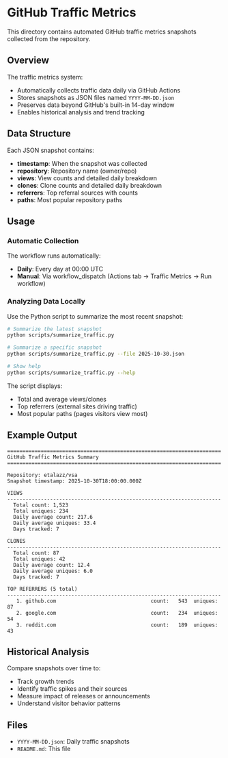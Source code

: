 # GitHub Traffic Metrics

This directory contains automated GitHub traffic metrics snapshots collected from the repository.

## Overview

The traffic metrics system:
- Automatically collects traffic data daily via GitHub Actions
- Stores snapshots as JSON files named `YYYY-MM-DD.json`
- Preserves data beyond GitHub's built-in 14-day window
- Enables historical analysis and trend tracking

## Data Structure

Each JSON snapshot contains:
- **timestamp**: When the snapshot was collected
- **repository**: Repository name (owner/repo)
- **views**: View counts and detailed daily breakdown
- **clones**: Clone counts and detailed daily breakdown
- **referrers**: Top referral sources with counts
- **paths**: Most popular repository paths

## Usage

### Automatic Collection

The workflow runs automatically:
- **Daily**: Every day at 00:00 UTC
- **Manual**: Via workflow_dispatch (Actions tab → Traffic Metrics → Run workflow)

### Analyzing Data Locally

Use the Python script to summarize the most recent snapshot:

```bash
# Summarize the latest snapshot
python scripts/summarize_traffic.py

# Summarize a specific snapshot
python scripts/summarize_traffic.py --file 2025-10-30.json

# Show help
python scripts/summarize_traffic.py --help
```

The script displays:
- Total and average views/clones
- Top referrers (external sites driving traffic)
- Most popular paths (pages visitors view most)

## Example Output

```
======================================================================
GitHub Traffic Metrics Summary
======================================================================

Repository: etalazz/vsa
Snapshot timestamp: 2025-10-30T18:00:00.000Z

VIEWS
----------------------------------------------------------------------
  Total count: 1,523
  Total uniques: 234
  Daily average count: 217.6
  Daily average uniques: 33.4
  Days tracked: 7

CLONES
----------------------------------------------------------------------
  Total count: 87
  Total uniques: 42
  Daily average count: 12.4
  Daily average uniques: 6.0
  Days tracked: 7

TOP REFERRERS (5 total)
----------------------------------------------------------------------
   1. github.com                               count:   543  uniques:    87
   2. google.com                               count:   234  uniques:    54
   3. reddit.com                               count:   189  uniques:    43
```

## Historical Analysis

Compare snapshots over time to:
- Track growth trends
- Identify traffic spikes and their sources
- Measure impact of releases or announcements
- Understand visitor behavior patterns

## Files

- `YYYY-MM-DD.json`: Daily traffic snapshots
- `README.md`: This file
